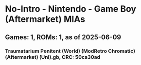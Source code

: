 # No-Intro - Nintendo - Game Boy (Aftermarket) MIAs
## Games: 1, ROMs: 1, as of 2025-06-09

### Traumatarium Penitent (World) (ModRetro Chromatic) (Aftermarket) (Unl).gb, CRC: 50ca30ad
